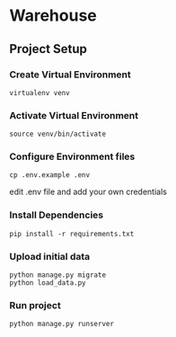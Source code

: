 # Warehouse

## Project Setup
### Create Virtual Environment
```virtualenv venv```

### Activate Virtual Environment
```source venv/bin/activate```

### Configure Environment files
```cp .env.example .env```

edit .env file and add your own credentials

### Install Dependencies
```pip install -r requirements.txt```

### Upload initial data
```
python manage.py migrate
python load_data.py
```

### Run project
```
python manage.py runserver
```
